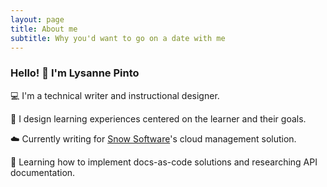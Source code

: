 ```yaml
---
layout: page
title: About me
subtitle: Why you'd want to go on a date with me
---
```

### Hello! 👋 I'm Lysanne Pinto


 :computer: I'm a technical writer and instructional designer.
 
 :seedling: I design learning experiences centered on the learner and their goals.
   
 :cloud: Currently writing for [Snow Software](https://www.snowsoftware.com)'s cloud management solution.
 
 :construction: Learning how to implement docs-as-code solutions and researching API documentation.
